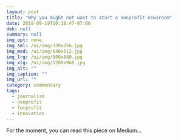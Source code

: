 ```yaml
---
layout: post
title: "Why you might not want to start a nonprofit newsroom"
date: 2019-09-19T10:18:47-07:00
dek: null
summary: null
img_opt: none
img_sml: /ui/img/320x256.jpg
img_med: /ui/img/640x512.jpg
img_lrg: /ui/img/800x640.jpg
img_xlg: /ui/img/1200x960.jpg
img_alt: ""
img_caption: ""
img_url: ""
category: commentary
tags: 
  - journalism
  - nonprofit
  - forprofit
  - innovation
---
```


For the moment, you can read this piece on Medium...
